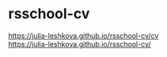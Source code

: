 # rsschool-cv
https://julia-leshkova.github.io/rsschool-cv/cv </br>
https://julia-leshkova.github.io/rsschool-cv/